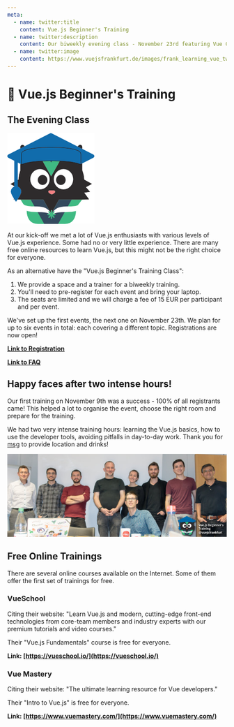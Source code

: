 ```yaml
---
meta:
  - name: twitter:title
    content: Vue.js Beginner's Training
  - name: twitter:description
    content: Our biweekly evening class - November 23rd featuring Vue CLI 3!
  - name: twitter:image
    content: https://www.vuejsfrankfurt.de/images/frank_learning_vue_twitter.jpg
---
```


# :school: Vue.js Beginner's Training

## The Evening Class

<div class="imagenextotext">

![Frank with graduation hat](./img/frank_learning_vue.png)

</div>

At our kick-off we met a lot of Vue.js enthusiasts with various levels of Vue.js experience. Some had no or very little experience. There are many free online resources to learn Vue.js, but this might not be the right choice for everyone. 

As an alternative have the "Vue.js Beginner's Training Class": 

1. We provide a space and a trainer for a biweekly training.
2. You'll need to pre-register for each event and bring your laptop.
3. The seats are limited and we will charge a fee of 15 EUR per participant and per event.

We've set up the first events, the next one on November 23th. We plan for up to six events in total: each covering a different topic. Registrations are now open!

**[Link to Registration](https://pretix.eu/ahus1/vuejs-beginner/)**

**[Link to FAQ](https://pretix.eu/ahus1/vuejs-beginner/page/frequently-asked-questions/)**

## Happy faces after two intense hours!

Our first training on November 9th was a success - 100% of all registrants came!
This helped a lot to organise the event, choose the right room and prepare for the training.

We had two very intense training hours: learning the Vue.js basics, how to use the developer tools,
avoiding pitfalls in day-to-day work. Thank you for [msg](./locations.md#msg-systems-ag) to provide
location and drinks!

![The first Vue.js beginner's class](./img/vuejs-beginners-training-small.jpg)

## Free Online Trainings

There are several online courses available on the Internet. 
Some of them offer the first set of trainings for free.

### VueSchool 

Citing their website: "Learn Vue.js and modern, cutting-edge front-end technologies from core-team members and industry experts with our premium tutorials and video courses."

Their "Vue.js Fundamentals" course is free for everyone.

**Link: [https://vueschool.io/](https://vueschool.io/)**

### Vue Mastery

Citing their website: "The ultimate learning resource for Vue developers."

Their "Intro to Vue.js" is free for everyone.

**Link: [https://www.vuemastery.com/](https://www.vuemastery.com/)**
